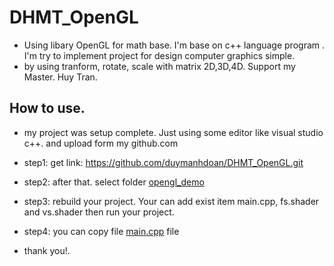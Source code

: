 # DHMT_OpenGL
- Using libary OpenGL for math base. I'm base on c++ language program . I'm try to implement project for design computer graphics simple. 
- by using tranform, rotate, scale with matrix 2D,3D,4D. Support my Master. Huy Tran.
## How to use. 

- my project was setup complete. Just using some editor like visual studio c++. and upload form my github.com 
- step1: get link: https://github.com/duymanhdoan/DHMT_OpenGL.git
- step2: after that. select folder [opengl_demo](https://github.com/duymanhdoan/DHMT_OpenGL/tree/master/Day3/opengl_demo) 
- step3: rebuild your project. Your can add exist item main.cpp, fs.shader and vs.shader then run your project. 
- step4: you can copy file [main.cpp](https://github.com/duymanhdoan/DHMT_OpenGL/blob/master/Day3/opengl_demo/opengl_demo/main.cpp) file 

- thank you!. 
